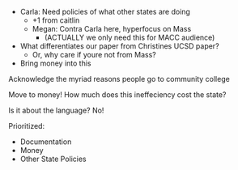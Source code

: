 - Carla: Need policies of what other states are doing 
	- +1 from caitlin
	- Megan: Contra Carla here, hyperfocus on Mass 
		- (ACTUALLY we only need this for MACC audience)
- What differentiates our paper from Christines UCSD paper?
	- Or, why care if youre not from Mass?
- Bring money into this



Acknowledge the myriad reasons people go to community college


Move to money! How much does this ineffeciency cost the state?

Is it about the language? No!


Prioritized:
- Documentation
- Money
- Other State Policies